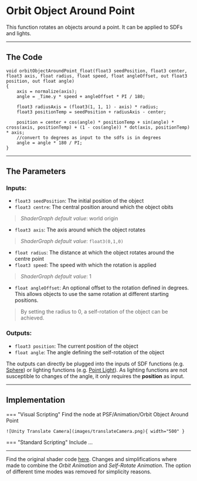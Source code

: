 # Orbit Object Around Point

This function rotates an objects around a point. It can be applied to SDFs and lights.

---

## The Code

``` hlsl
void orbitObjectAroundPoint_float(float3 seedPosition, float3 center, float3 axis, float radius, float speed, float angleOffset, out float3 position, out float angle)
{
    axis = normalize(axis);
    angle = _Time.y * speed + angleOffset * PI / 180;
        
    float3 radiusAxis = (float3(1, 1, 1) - axis) * radius;
    float3 positionTemp = seedPosition + radiusAxis - center;

    position = center + cos(angle) * positionTemp + sin(angle) * cross(axis, positionTemp) + (1 - cos(angle)) * dot(axis, positionTemp) * axis;
    //convert to degrees as input to the sdfs is in degrees
    angle = angle * 180 / PI;
}
```

---

## The Parameters

### Inputs:
- ```float3 seedPosition```: The initial position of the object
- ```float3 centre```: The central position around which the object obits
> *ShaderGraph default value*: world origin
- ```float3 axis```: The axis around which the object rotates
> *ShaderGraph default value*: ```float3(0,1,0)```
- ```float radius```: The distance at which the object rotates around the centre point
- ```float3 speed```: The speed with which the rotation is applied
> *ShaderGraph default value*: 1
- ```float angleOffset```: An optional offset to the rotation defined in degrees. This allows objects to use the same rotation at different starting positions.

> By setting the radius to 0, a self-rotation of the object can be achieved.

### Outputs:
- ```float3 position```: The current position of the object 
- ```float angle```: The angle defining the self-rotation of the object

The outputs can directly be plugged into the inputs of SDF functions (e.g. [Sphere](unity/cameraMatrix.md)) or lighting functions (e.g. [Point Light](unity/cameraMatrix.md)). As lighting functions are not susceptible to changes of the angle, it only requires the **position** as input.

---

## Implementation

=== "Visual Scripting"
    Find the node at PSF/Animation/Orbit Object Around Point

    ![Unity Translate Camera](images/translateCamera.png){ width="500" }

=== "Standard Scripting"
    Include ...

---

Find the original shader code [here](../../../shaders/animation/sdf_animation_shader.md). Changes and simplifications where made to combine the *Orbit Animation* and *Self-Rotate Animation*. The option of different time modes was removed for simplicity reasons.